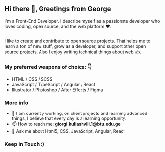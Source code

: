 <h2>Hi there 👋, Greetings from George</h2>
I'm a Front-End Developer. I describe myself as a passionate developer who loves coding, open source, and the web platform ❤️. 
<br>
<br>

I like to create and contribute to open source projects. That helps me to learn a ton of new stuff,  grow as a developer, and support other open source projects. Also I enjoy writing technical things about web ✍️.

<h3>My preferred weapons of choice: 👇</h3>
<ul>
<li>HTML / CSS / SCSS</li>
<li>JavaScript / TypeScript / Angular / React</li>
<li>Illustrator / Photoshop / After Effects / Figma </li>

  </ul>

<h3>More info</h3>
<ul>
<li>🌱 I am currently working, on client projects and learning advanced things, I believe that every day is a learning opportunity.</li>
  <li>📫 How to reach me: <b> giorgi.kuliashvili.1@btu.edu.ge </b> </li>
<li>💬 Ask me about Html5, CSS, JavaScript, Angular, React</li>
  </ul>


<h3>Keep in Touch :)</h3>


